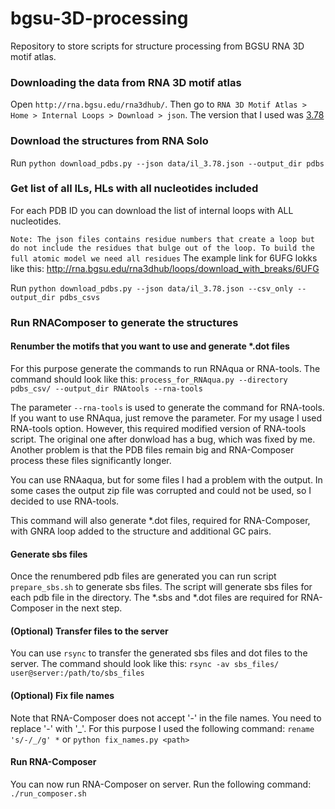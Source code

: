 # bgsu-3D-processing
Repository to store scripts for structure processing from BGSU RNA 3D motif atlas.


### Downloading the data from RNA 3D motif atlas
Open `http://rna.bgsu.edu/rna3dhub/`. Then go to `RNA 3D Motif Atlas > Home > Internal Loops > Download > json`. The version that I used was [3.78](http://rna.bgsu.edu/rna3dhub/motifs/release/il/3.78)

### Download the structures from RNA Solo

Run `python download_pdbs.py --json data/il_3.78.json --output_dir pdbs`

### Get list of all ILs, HLs with all nucleotides included
For each PDB ID you can download the list of internal loops with ALL nucleotides.

`Note: The json files contains residue numbers that create a loop but do not include the residues that bulge out of the loop. To build the full atomic model we need all residues`
The example link for 6UFG lokks like this: http://rna.bgsu.edu/rna3dhub/loops/download_with_breaks/6UFG

Run `python download_pdbs.py --json data/il_3.78.json --csv_only --output_dir pdbs_csvs`

### Run RNAComposer to generate the structures

#### Renumber the motifs that you want to use and generate *.dot files
For this purpose generate the commands to run RNAqua or RNA-tools. The command should look like this:
`process_for_RNAqua.py --directory pdbs_csv/ --output_dir RNAtools --rna-tools`

The parameter `--rna-tools` is used to generate the command for RNA-tools. If you want to use RNAqua, just remove the parameter.
For my usage I used RNA-tools option. However, this required modified version of RNA-tools script. The original one after donwload has a bug, which was fixed by me. Another problem is that the PDB files remain big and RNA-Composer process these files significantly longer.

You can use RNAaqua, but for some files I had a problem with the output. In some cases the output zip file was corrupted and could not be used, so I decided to use RNA-tools.

This command will also generate *.dot files, required for RNA-Composer, with GNRA loop added to the structure and additional GC pairs.

#### Generate sbs files
Once the renumbered pdb files are generated you can run script `prepare_sbs.sh` to generate sbs files. The script will generate sbs files for each pdb file in the directory. The *.sbs and *.dot files are required for RNA-Composer in the next step.

#### (Optional) Transfer files to the server
You can use `rsync` to transfer the generated sbs files and dot files to the server. The command should look like this:
`rsync -av sbs_files/ user@server:/path/to/sbs_files`

#### (Optional) Fix file names
Note that RNA-Composer does not accept '-' in the file names. You need to replace '-' with '_'. For this purpose I used the following command:
`rename 's/-/_/g' *` or `python fix_names.py <path>`

#### Run RNA-Composer
You can now run RNA-Composer on server. Run the following command:
`./run_composer.sh`